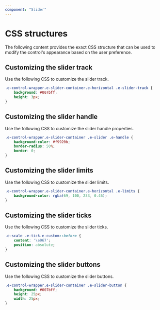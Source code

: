 ```yaml
---
component: "Slider"
---
```


# CSS structures

The following content provides the exact CSS structure that can be used to modify the control's appearance based on the user preference.

## Customizing the slider track

Use the following CSS to customize the slider track.

```css
.e-control-wrapper.e-slider-container.e-horizontal .e-slider-track {
    background: #007bff;
    height: 3px;
}
```

## Customizing the slider handle

Use the following CSS to customize the slider handle properties.

```css
.e-control-wrapper.e-slider-container .e-slider .e-handle {
    background-color: #f9920b;
    border-radius: 50%;
    border: 0;
}
```

## Customizing the slider limits

Use the following CSS to customize the slider limits.

```css
.e-control-wrapper.e-slider-container.e-horizontal .e-limits {
    background-color: rgba(69, 100, 233, 0.46);
}
```

## Customizing the slider ticks

Use the following CSS to customize the slider ticks.

```css
.e-scale .e-tick.e-custom::before {
    content: '\e967';
    position: absolute;
}
```

## Customizing the slider buttons

Use the following CSS to customize the slider buttons.

```css
.e-control-wrapper.e-slider-container .e-slider-button {
    background: #007bff;
    height: 25px;
    width: 25px;
}
```
